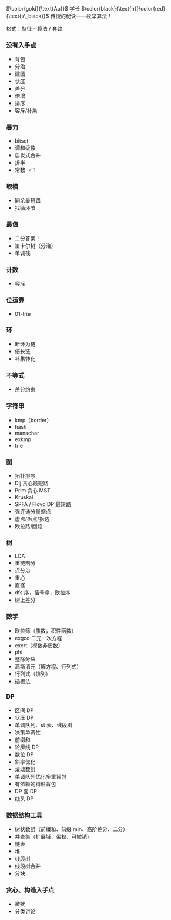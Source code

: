 $\color{gold}{\text{Au}}$ 学长 $\color{black}{\text{h}}\color{red}{\text{s\_black}}$ 传授的秘诀——枚举算法！

格式：特征 - 算法 / 套路

### 没有入手点

- 背包
- 分治
- 建图
- 状压
- 差分
- 倍增
- 排序
- 容斥/补集

### 暴力

- bitset
- 调和级数
- 启发式合并
- 折半
- 常数 $< 1$

### 取模

- 同余最短路
- 找循环节

### 最值

- 二分答案！
- 笛卡尔树（分治）
- 单调栈

### 计数

- 容斥

### 位运算

- 01-trie

### 环

- 断环为链
- 倍长链
- 补集转化

### 不等式

- 差分约束

### 字符串

- kmp（border）
- hash
- manachar
- exkmp
- trie

### 图

- 拓扑排序
- Dij 贪心最短路
- Prim 贪心 MST
- Kruskal
- SPFA / Floyd DP 最短路
- 强连通分量缩点
- 虚点/拆点/拆边
- 欧拉路/回路

### 树

- LCA
- 重链剖分
- 点分治
- 重心
- 直径
- dfs 序，括号序，欧拉序
- 树上差分

### 数学

- 欧拉筛（质数，积性函数）
- exgcd 二元一次方程
- excrt（模数非质数）
- phi
- 整除分块
- 高斯消元（解方程、行列式）
- 行列式（排列）
- 插板法

### DP

- 区间 DP
- 状压 DP
- 单调队列、st 表、线段树
- 决策单调性
- 前缀和
- 轮廓线 DP
- 数位 DP
- 斜率优化
- 滚动数组
- 单调队列优化多重背包
- 有依赖的树形背包
- DP 套 DP
- 线头 DP


### 数据结构工具

- 树状数组（前缀和、前缀 min、高阶差分、二分）
- 并查集（扩展域、带权、可撤销）
- 链表
- 堆
- 线段树
- 线段树合并
- 分块

### 贪心、构造入手点

- 微扰
- 分类讨论
